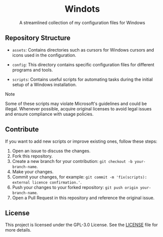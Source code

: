 <h1 align="center">Windots</h1>

<p align="center">A streamlined collection of my configuration files for Windows</p>

<!-- ![Desktop Screenshot](/assets/main-rice.webp) -->

## Repository Structure

- `assets`: Contains directories such as cursors for Windows cursors and icons used in the configuration.

- `config`: This directory contains specific configuration files for different programs and tools.

- `scripts`: Contains useful scripts for automating tasks during the initial setup of a Windows installation.

> [!NOTE]
> Some of these scripts may violate Microsoft's guidelines and could be illegal. Whenever possible, acquire original licenses to avoid legal issues and ensure compliance with usage policies.

## Contribute

If you want to add new scripts or improve existing ones, follow these steps:

1. Open an issue to discuss the changes.
2. Fork this repository.
3. Create a new branch for your contribution: `git checkout -b your-branch-name`.
4. Make your changes.
5. Commit your changes, for example: `git commit -m 'fix(scripts): external licence confirmation.'`.
6. Push your changes to your forked repository: `git push origin your-branch-name`.
7. Open a Pull Request in this repository and reference the original issue.

## License

This project is licensed under the GPL-3.0 License. See the [LICENSE](LICENSE) file for more details.